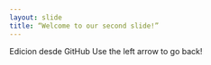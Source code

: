 ```yaml
---
layout: slide
title: “Welcome to our second slide!”
---
```

Edicion desde GitHub
Use the left arrow to go back!
